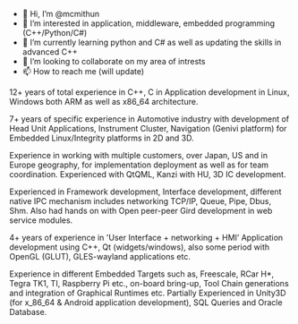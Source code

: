 - 👋 Hi, I’m @mcmithun
- 👀 I’m interested in application, middleware, embedded programming (C++/Python/C#)
- 🌱 I’m currently learning python and C# as well as updating the skills in advanced C++
- 💞️ I’m looking to collaborate on my area of intrests
- 📫 How to reach me (will update)

12+ years of total experience in C++, C in Application development in Linux, Windows both ARM as well as x86_64 architecture. 

7+ years of specific experience in Automotive industry with development of Head Unit Applications, Instrument Cluster, Navigation (Genivi platform) for Embedded Linux/Integrity platforms in 2D and 3D. 

Experience in working with multiple customers, over Japan, US and in Europe geography, for implementation deployment as well as for team coordination.  Experienced with QtQML, Kanzi with HU, 3D IC development. 

Experienced in Framework development, Interface development, different native IPC mechanism includes networking TCP/IP, Queue, Pipe, Dbus, Shm. Also had hands on with Open peer-peer Gird development in web service modules. 

4+ years of experience in 'User Interface + networking + HMI’ Application development using C++, Qt (widgets/windows), also some period with OpenGL (GLUT), GLES-wayland applications etc. 

Experience in different Embedded Targets such as, Freescale, RCar H*, Tegra TK1, TI, Raspberry Pi etc., on-board bring-up, Tool Chain generations and integration of Graphical Runtimes etc. Partially Experienced in Unity3D (for x_86_64 & Android application development), SQL Queries and Oracle Database.

<!---
mcmithun/mcmithun is a ✨ special ✨ repository because its `README.md` (this file) appears on your GitHub profile.
You can click the Preview link to take a look at your changes.
--->
